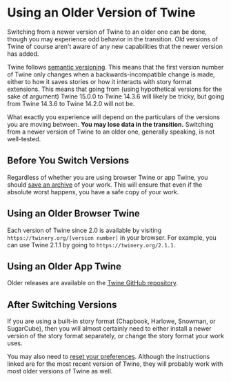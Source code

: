# Using an Older Version of Twine

Switching from a newer version of Twine to an older one can be done, though you
may experience odd behavior in the transition. Old versions of Twine of course
aren't aware of any new capabilities that the newer version has added.

Twine follows [semantic versioning](https://semver.org). This means that the
first version number of Twine only changes when a backwards-incompatible change
is made, either to how it saves stories or how it interacts with story format
extensions. This means that going from (using hypothetical versions for the sake
of argument) Twine 15.0.0 to Twine 14.3.6 will likely be tricky, but going from
Twine 14.3.6 to Twine 14.2.0 will not be.

What exactly you experience will depend on the particulars of the versions you
are moving between. **You may lose data in the transition.** Switching from a
newer version of Twine to an older one, generally speaking, is not well-tested.

## Before You Switch Versions

Regardless of whether you are using browser Twine or app Twine, you should [save
an archive](../story-library/exporting.md) of your work. This will ensure that
even if the absolute worst happens, you have a safe copy of your work.

## Using an Older Browser Twine

Each version of Twine since 2.0 is available by visiting
`https://twinery.org/[version number]` in your browser. For example, you can use
Twine 2.1.1 by going to `https://twinery.org/2.1.1`.

## Using an Older App Twine

Older releases are available on the [Twine GitHub
repository](https://github.com/klembot/twinejs/releases).

## After Switching Versions

If you are using a built-in story format (Chapbook, Harlowe, Snowman, or
SugarCube), then you will almost certainly need to either install a newer
version of the story format separately, or change the story format your work
uses.

You may also need to [reset your preferences](../troubleshooting/wont-start.md).
Although the instructions linked are for the most recent version of Twine, they
will probably work with most older versions of Twine as well.
